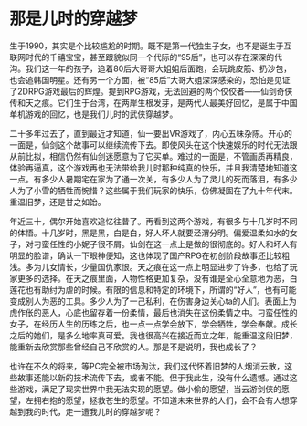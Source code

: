 # 那是儿时的穿越梦

生于1990，其实是个比较尴尬的时期。既不是第一代独生子女，也不是诞生于互联网时代的千禧宝宝，甚至跟貌似同一个代际的“95后”，也可以存在深深的代沟。我们这一年的孩子，追着80后大哥哥大姐姐后面跑，会玩跳皮筋、扔沙包，也会追韩国明星。还有另一个方面，被“85后”大哥大姐深深感染的，恐怕是见证了2DRPG游戏最后的辉煌。提到RPG游戏，无法回避的两个佼佼者——仙剑奇侠传和天之痕。它们生于台湾，在两岸生根发芽，是两代人最美好回忆，是属于中国单机游戏的回忆，也是我们儿时的武侠穿越梦。

二十多年过去了，直到最近才知道，仙一要出VR游戏了，内心五味杂陈。开心的一面是，仙剑这个故事可以继续流传下去。即使风头在这个快速娱乐的时代无法跟从前比拟，相信仍然有仙剑迷愿意为了它买单。难过的一面是，不管画质再精良，体验再逼真，这个游戏再也无法带给我儿时那种纯真的快乐，并且我清楚地知道这一点。有多少人暑期宅在家为了通一次关，有多少人为了灵儿的死而落泪，有多少人为了小雪的牺牲而惋惜？这些属于我们玩家的快乐，仿佛凝固在了九十年代末。重温旧梦，还是甘之如饴。

年近三十，偶尔开始喜欢追忆往昔了。再看到这两个游戏，有很多与十几岁时不同的体悟。十几岁时，黑是黑，白是白，好人坏人就要泾渭分明。偏爱温柔如水的女子，对刁蛮任性的小妮子很不屑。仙剑在这一点上是做的很彻底的。好人和坏人有明显的脸谱，确认一下眼神便知，这也体现了国产RPG在初创阶段故事还比较粗浅。多为儿女情长，少量国仇家恨。天之痕在这一点上明显进步了许多，也给了玩家更多的选择。在天之痕里面，人物性格更加复杂，没有谁是全心全意地为恶，白莲花也有助纣为虐的时候。有限的信息和特定的环境下，所谓的“好人”，也有可能变成别人为恶的工具。多少人为了一己私利，在伤害身边关心ta的人们。表面上为虎作伥的恶人，心底也留存着一份柔情，最后也消失在这份柔情之中。刁蛮任性的女子，在经历人生的历练之后，也一点一点学会放下，学会牺牲，学会奉献。成长之后的她们，是多么地率真可爱。我也很高兴在接近而立之年，能重温这段旧梦，能重新去欣赏那些曾经自己不欣赏的人。那是不是说明，我也成长了？

也许在不久的将来，等PC完全被市场淘汰，我们这代怀着旧梦的人烟消云散，这些故事还能以新的技术流传下去，或者不能。但于我此生，没有什么遗憾。通过这些游戏，满足了现实世界中我无法实现的愿望。做小偷的愿望，当云游剑侠的愿望，左拥右抱的愿望，拯救苍生的愿望。不知道未来世界的人们，会不会有人想穿越到我的时代，走一遭我儿时的穿越梦呢？
